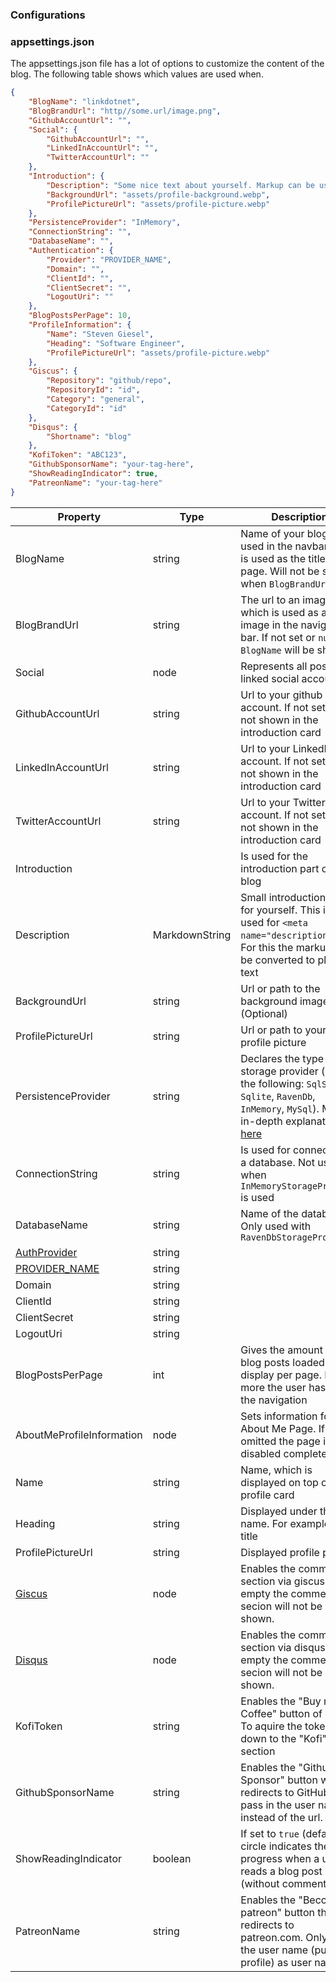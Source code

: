 ### Configurations

### appsettings.json

The appsettings.json file has a lot of options to customize the content of the blog. The following table shows which values are used when.

```json
{
	"BlogName": "linkdotnet",
	"BlogBrandUrl": "http//some.url/image.png",
	"GithubAccountUrl": "",
	"Social": {
		"GithubAccountUrl": "",
		"LinkedInAccountUrl": "",
		"TwitterAccountUrl": ""
	},
	"Introduction": {
		"Description": "Some nice text about yourself. Markup can be used [Github](https://github.com/someuser/somerepo)",
		"BackgroundUrl": "assets/profile-background.webp",
		"ProfilePictureUrl": "assets/profile-picture.webp"
	},
	"PersistenceProvider": "InMemory",
	"ConnectionString": "",
	"DatabaseName": "",
	"Authentication": {
		"Provider": "PROVIDER_NAME",
		"Domain": "",
		"ClientId": "",
		"ClientSecret": "",
		"LogoutUri": ""
	},
	"BlogPostsPerPage": 10,
	"ProfileInformation": {
		"Name": "Steven Giesel",
		"Heading": "Software Engineer",
		"ProfilePictureUrl": "assets/profile-picture.webp"
	},
	"Giscus": {
		"Repository": "github/repo",
		"RepositoryId": "id",
		"Category": "general",
		"CategoryId": "id"
	},
	"Disqus": {
		"Shortname": "blog"
	},
	"KofiToken": "ABC123",
	"GithubSponsorName": "your-tag-here",
	"ShowReadingIndicator": true,
	"PatreonName": "your-tag-here"
}
```

| Property                                      | Type           | Description                                                                                                                                                                       |
| --------------------------------------------- | -------------- | --------------------------------------------------------------------------------------------------------------------------------------------------------------------------------- |
| BlogName                                      | string         | Name of your blog. Is used in the navbar and is used as the title of the page. Will not be shown when `BlogBrandUrl` is set                                                       |
| BlogBrandUrl                                  | string         | The url to an image which is used as a brand image in the navigation bar. If not set or `null` the `BlogName` will be shown                                                       |
| Social                                        | node           | Represents all possible linked social accounts                                                                                                                                    |
| GithubAccountUrl                              | string         | Url to your github account. If not set it is not shown in the introduction card                                                                                                   |
| LinkedInAccountUrl                            | string         | Url to your LinkedIn account. If not set it is not shown in the introduction card                                                                                                 |
| TwitterAccountUrl                             | string         | Url to your Twitter account. If not set it is not shown in the introduction card                                                                                                  |
| Introduction                                  |                | Is used for the introduction part of the blog                                                                                                                                     |
| Description                                   | MarkdownString | Small introduction text for yourself. This is also used for `<meta name="description">` tag. For this the markup will be converted to plain text                                  |
| BackgroundUrl                                 | string         | Url or path to the background image. (Optional)                                                                                                                                   |
| ProfilePictureUrl                             | string         | Url or path to your profile picture                                                                                                                                               |
| PersistenceProvider                           | string         | Declares the type of the storage provider (one of the following: `SqlServer`, `Sqlite`, `RavenDb`, `InMemory`, `MySql`). More in-depth explanation [here](./../Storage/Readme.md) |
| ConnectionString                              | string         | Is used for connection to a database. Not used when `InMemoryStorageProvider` is used                                                                                             |
| DatabaseName                                  | string         | Name of the database. Only used with `RavenDbStorageProvider`                                                                                                                     |
| [AuthProvider](./../Authorization/Readme.md)  | string         |                                                                                                                                                                                   |
| [PROVIDER_NAME](./../Authorization/Readme.md) | string         |                                                                                                                                                                                   |
| Domain                                        | string         |                                                                                                                                                                                   |
| ClientId                                      | string         |                                                                                                                                                                                   |
| ClientSecret                                  | string         |                                                                                                                                                                                   |
| LogoutUri                                     | string         |                                                                                                                                                                                   |
| BlogPostsPerPage                              | int            | Gives the amount of blog posts loaded and display per page. For more the user has to use the navigation                                                                           |
| AboutMeProfileInformation                     | node           | Sets information for the About Me Page. If omitted the page is disabled completely                                                                                                |
| Name                                          | string         | Name, which is displayed on top of the profile card                                                                                                                               |
| Heading                                       | string         | Displayed under the name. For example job title                                                                                                                                   |
| ProfilePictureUrl                             | string         | Displayed profile picture                                                                                                                                                         |
| [Giscus](./../Comments/Giscus.md)             | node           | Enables the comment section via giscus. If left empty the comment secion will not be shown.                                                                                       |
| [Disqus](./../Comments/Disqus.md)             | node           | Enables the comment section via disqus. If left empty the comment secion will not be shown.                                                                                       |
| KofiToken                                     | string         | Enables the "Buy me a Coffee" button of Kofi. To aquire the token head down to the "Kofi" section                                                                                 |
| GithubSponsorName                             | string         | Enables the "Github Sponsor" button which redirects to GitHub. Only pass in the user name instead of the url.                                                                     |
| ShowReadingIndicator                          | boolean        | If set to `true` (default) a circle indicates the progress when a user reads a blog post (without comments).                                                                      |
| PatreonName                                   | string         | Enables the "Become a patreon" button that redirects to patreon.com. Only pass the user name (public profile) as user name.                                                       |
